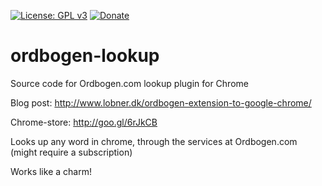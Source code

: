 [![License: GPL v3](https://img.shields.io/badge/License-GPL%20v3-blue.svg)](https://www.gnu.org/licenses/gpl-3.0) [![Donate](https://img.shields.io/badge/Donate-PayPal-green.svg)](https://www.paypal.me/lobner/5dkk)

# ordbogen-lookup
Source code for Ordbogen.com lookup plugin for Chrome

Blog post: http://www.lobner.dk/ordbogen-extension-to-google-chrome/

Chrome-store: http://goo.gl/6rJkCB

Looks up any word in chrome, through the services at Ordbogen.com (might require a subscription)

Works like a charm!


